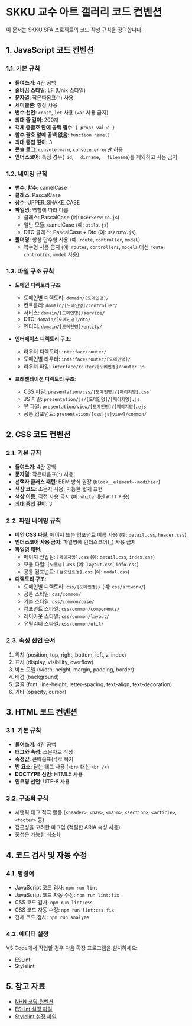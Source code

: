 # SKKU 교수 아트 갤러리 코드 컨벤션

이 문서는 SKKU SFA 프로젝트의 코드 작성 규칙을 정의합니다.

## 1. JavaScript 코드 컨벤션

### 1.1. 기본 규칙
- **들여쓰기**: 4칸 공백
- **줄바꿈 스타일**: LF (Unix 스타일)
- **문자열**: 작은따옴표(`'`) 사용
- **세미콜론**: 항상 사용
- **변수 선언**: `const`, `let` 사용 (`var` 사용 금지)
- **최대 줄 길이**: 200자
- **객체 중괄호 안에 공백 필수**: `{ prop: value }`
- **함수 괄호 앞에 공백 없음**: `function name()`
- **최대 중첩 깊이**: 3
- **콘솔 로그**: `console.warn`, `console.error`만 허용
- **언더스코어**: 특정 경우(`_id`, `__dirname`, `__filename`)를 제외하고 사용 금지

### 1.2. 네이밍 규칙
- **변수, 함수**: camelCase
- **클래스**: PascalCase
- **상수**: UPPER_SNAKE_CASE
- **파일명**: 역할에 따라 다름
  - 클래스: PascalCase (예: `UserService.js`)
  - 일반 모듈: camelCase (예: `utils.js`)
  - DTO 클래스: PascalCase + Dto (예: `UserDto.js`)
- **폴더명**: 항상 단수형 사용 (예: `route`, `controller`, `model`)
  - 복수형 사용 금지 (예: `routes`, `controllers`, `models` 대신 `route`, `controller`, `model` 사용)

### 1.3. 파일 구조 규칙
- **도메인 디렉토리 구조**:
  - 도메인별 디렉토리: `domain/[도메인명]/`
  - 컨트롤러: `domain/[도메인명]/controller/`
  - 서비스: `domain/[도메인명]/service/`
  - DTO: `domain/[도메인명]/dto/`
  - 엔티티: `domain/[도메인명]/entity/`

- **인터페이스 디렉토리 구조**:
  - 라우터 디렉토리: `interface/router/`
  - 도메인별 라우터: `interface/router/[도메인명]/`
  - 라우터 파일: `interface/router/[도메인명]/router.js`

- **프레젠테이션 디렉토리 구조**:
  - CSS 파일: `presentation/css/[도메인명]/[페이지명].css`
  - JS 파일: `presentation/js/[도메인명]/[페이지명].js`
  - 뷰 파일: `presentation/view/[도메인명]/[페이지명].ejs`
  - 공통 컴포넌트: `presentation/[css|js|view]/common/`

## 2. CSS 코드 컨벤션

### 2.1. 기본 규칙
- **들여쓰기**: 4칸 공백
- **문자열**: 작은따옴표(`'`) 사용
- **선택자 클래스 패턴**: BEM 방식 권장 (`block__element--modifier`)
- **색상 코드**: 소문자 사용, 가능한 짧게 표현
- **색상 이름**: 직접 사용 금지 (예: `white` 대신 `#fff` 사용)
- **최대 중첩 깊이**: 3

### 2.2. 파일 네이밍 규칙
- **메인 CSS 파일**: 페이지 또는 컴포넌트 이름 사용 (예: `detail.css`, `header.css`)
- **언더스코어 사용 금지**: 파일명에 언더스코어(`_`) 사용 금지
- **파일명 패턴**:
  - 페이지 진입점: `[페이지명].css` (예: `detail.css`, `index.css`)
  - 모듈 파일: `[모듈명].css` (예: `layout.css`, `info.css`)
  - 공통 컴포넌트: `[컴포넌트명].css` (예: `modal.css`)
- **디렉토리 구조**:
  - 도메인별 디렉토리: `css/[도메인명]/` (예: `css/artwork/`)
  - 공통 스타일: `css/common/`
  - 기본 스타일: `css/common/base/`
  - 컴포넌트 스타일: `css/common/components/`
  - 레이아웃 스타일: `css/common/layout/`
  - 유틸리티 스타일: `css/common/util/`

### 2.3. 속성 선언 순서
1. 위치 (position, top, right, bottom, left, z-index)
2. 표시 (display, visibility, overflow)
3. 박스 모델 (width, height, margin, padding, border)
4. 배경 (background)
5. 글꼴 (font, line-height, letter-spacing, text-align, text-decoration)
6. 기타 (opacity, cursor)

## 3. HTML 코드 컨벤션

### 3.1. 기본 규칙
- **들여쓰기**: 4칸 공백
- **태그와 속성**: 소문자로 작성
- **속성값**: 큰따옴표(`"`)로 묶기
- **빈 요소**: 닫는 태그 사용 (`<br>` 대신 `<br />`)
- **DOCTYPE 선언**: HTML5 사용
- **인코딩 선언**: UTF-8 사용

### 3.2. 구조화 규칙
- 시맨틱 태그 적극 활용 (`<header>`, `<nav>`, `<main>`, `<section>`, `<article>`, `<footer>` 등)
- 접근성을 고려한 마크업 (적절한 ARIA 속성 사용)
- 중첩은 가능한 최소화

## 4. 코드 검사 및 자동 수정

### 4.1. 명령어
- JavaScript 코드 검사: `npm run lint`
- JavaScript 코드 자동 수정: `npm run lint:fix`
- CSS 코드 검사: `npm run lint:css`
- CSS 코드 자동 수정: `npm run lint:css:fix`
- 전체 코드 검사: `npm run analyze`

### 4.2. 에디터 설정
VS Code에서 작업할 경우 다음 확장 프로그램을 설치하세요:
- ESLint
- Stylelint

## 5. 참고 자료
- [NHN 코딩 컨벤션](NHN_Coding_Conventions_for_Markup.txt)
- [ESLint 설정 파일](.eslintrc.json)
- [Stylelint 설정 파일](.stylelintrc.json)
